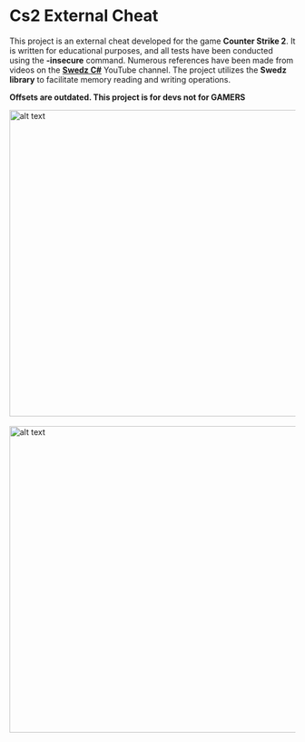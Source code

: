 # Cs2 External Cheat

<p>This project is an external cheat developed for the game <strong>Counter Strike 2</strong>. It is written for educational purposes, and all tests have been conducted using the <strong>-insecure</strong> command. Numerous references have been made from videos on the <strong><a href="https://www.youtube.com/@SwedishTwat">Swedz C#</a></strong> YouTube channel. The project utilizes the <strong>Swedz library</strong> to facilitate memory reading and writing operations.</p>
<strong>Offsets are outdated. This project is for devs not for GAMERS</strong>

<img src="https://i.hizliresim.com/fljas9c.jpg" alt="alt text" width="960" height="540"> <br><br>
<img src="https://i.hizliresim.com/lmmmjk5.jpg" alt="alt text" width="960" height="540"> 

